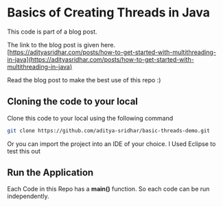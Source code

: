 # Basics of Creating Threads in Java

This code is part of a blog post.

The link to the blog post is given here.
[https://adityasridhar.com/posts/how-to-get-started-with-multithreading-in-java](https://adityasridhar.com/posts/how-to-get-started-with-multithreading-in-java)

Read the blog post to make the best use of this repo :)


## Cloning the code to your local

Clone this code to your local using the following command

```bash
git clone https://github.com/aditya-sridhar/basic-threads-demo.git
```

Or you can import the project into an IDE of your choice. I Used Eclipse to test this out

## Run the Application

Each Code in this Repo has a **main()** function. So each code can be run independently.
